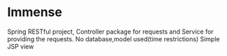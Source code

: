 # Immense
Spring RESTful project, 
Controller package for requests and 
Service for providing the requests.
No database,model used(time restrictions)
Simple JSP view
